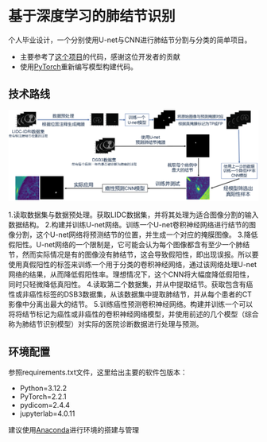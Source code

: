 # 基于深度学习的肺结节识别
个人毕业设计，一个分别使用U-net与CNN进行肺结节分割与分类的简单项目。

* 主要参考了[这个项目](https://github.com/mikejhuang/LungNoduleDetectionClassification)的代码，感谢这位开发者的贡献
* 使用[PyTorch](https://github.com/pytorch/pytorch)重新编写模型构建代码。

## 技术路线

![技术路线图](Tech_Road.png)

1.读取数据集与数据预处理。获取LIDC数据集，并将其处理为适合图像分割的输入数据结构。
2.构建并训练U-net网络。训练一个U-net卷积神经网络进行结节的图像分割，这个U-net网络将预测结节的位置，并生成一个对应的掩膜图像。
3.降低假阳性。U-net网络的一个限制是，它可能会认为每个图像都含有至少一个肺结节，然而实际情况是有的图像没有肺结节，这会导致假阳性，即出现误报。所以要使用真假阳性的标签来训练一个用于分类的卷积神经网络，通过该网络处理U-net网络的结果，从而降低假阳性率。理想情况下，这个CNN将大幅度降低假阳性，同时只轻微降低真阳性。
4.读取第二个数据集，并从中提取结节。获取包含有癌性或非癌性标签的DSB3数据集，从该数据集中提取肺结节，并从每个患者的CT影像中分离出最大的结节。
5.训练癌性预测卷积神经网络。构建并训练一个可以将将结节标记为癌性或非癌性的卷积神经网络模型，并使用前述的几个模型（综合称为肺结节识别模型）对实际的医院诊断数据进行处理与预测。

## 环境配置
参照requirements.txt文件，这里给出主要的软件包版本：
* Python=3.12.2
* PyTorch=2.2.1
* pydicom=2.4.4
* jupyterlab=4.0.11

建议使用[Anaconda](https://www.anaconda.com)进行环境的搭建与管理
